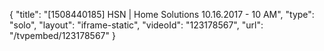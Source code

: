 {
    "title": "[1508440185] HSN | Home Solutions 10.16.2017 - 10 AM",
    "type": "solo",
    "layout": "iframe-static",
    "videoId": "123178567",
    "url": "\/tvpembed\/123178567"
}